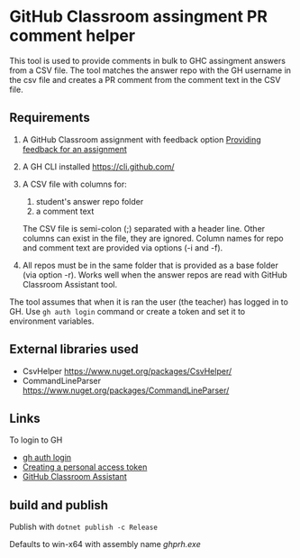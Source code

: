 # GitHub Classroom assingment PR comment helper

This tool is used to provide comments in bulk to GHC assingment answers from a CSV file.
The tool matches the answer repo with the GH username in the csv file and creates a PR comment from the comment text in the CSV file.

## Requirements

1. A GitHub Classroom assignment with feedback option [Providing feedback for an assignment](https://docs.github.com/en/education/manage-coursework-with-github-classroom/teach-with-github-classroom/create-an-individual-assignment#providing-feedback-for-an-assignment)

2. A GH CLI installed https://cli.github.com/

3. A CSV file with columns for:
   1.  student's answer repo folder
   2.  a comment text
   
   The CSV file is semi-colon (;) separated with a header line. Other columns can exist in the file, they are ignored. Column names for repo and comment text are provided via options (-i and -f).

4. All repos must be in the same folder that is provided as a base folder (via option -r). Works well when the answer repos are read with GitHub Classroom Assistant tool.

The tool assumes that when it is ran the user (the teacher) has logged in to GH.
Use `gh auth login` command or create a token and set it to environment variables.

## External libraries used

- CsvHelper https://www.nuget.org/packages/CsvHelper/
- CommandLineParser https://www.nuget.org/packages/CommandLineParser/ 


## Links

To login to GH
- [gh auth login](https://cli.github.com/manual/gh_auth_login)
- [Creating a personal access token](https://docs.github.com/en/github/authenticating-to-github/keeping-your-account-and-data-secure/creating-a-personal-access-token)
- [GitHub Classroom Assistant](https://classroom.github.com/assistant)


## build and publish

Publish with `dotnet publish -c Release`

Defaults to win-x64 with assembly name _ghprh.exe_
